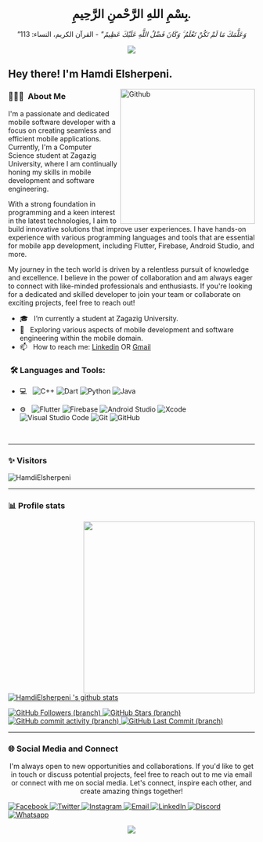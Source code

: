 <div align="center">

## <span style="font-family: 'Tahoma'; font-size: 24px;">بِسْمِ اللهِ الرَّحْمنِ الرَّحِيمِ.</span>

_"وَعَلَّمَكَ مَا لَمْ تَكُنْ تَعْلَمُ ۚ وَكَانَ فَضْلُ اللَّهِ عَلَيْكَ عَظِيمً"_ - القرآن الكريم، النساء: 113

</div>

<p align="center"><img src="https://i.imgur.com/A6bWGFl.gif"/></p>

<h2> Hey there! I'm Hamdi Elsherpeni.</h2>

<img width="275" align="right" alt="Github" src="https://github.com/HamdiElsherpeni/HamdiElsherpeni/assets/120105254/7ea876f5-4746-434c-abbe-49f0461d908c"/>

<h3> 👨🏻‍💻 &nbsp;About Me </h3>

I'm a passionate and dedicated mobile software developer with a focus on creating seamless and efficient mobile applications. Currently, I'm a Computer Science student at Zagazig University, where I am continually honing my skills in mobile development and software engineering.

With a strong foundation in programming and a keen interest in the latest technologies, I aim to build innovative solutions that improve user experiences. I have hands-on experience with various programming languages and tools that are essential for mobile app development, including Flutter, Firebase, Android Studio, and more.

My journey in the tech world is driven by a relentless pursuit of knowledge and excellence. I believe in the power of collaboration and am always eager to connect with like-minded professionals and enthusiasts. If you're looking for a dedicated and skilled developer to join your team or collaborate on exciting projects, feel free to reach out!

- 🎓 &nbsp; I’m currently a student at Zagazig University.
- 🌱 &nbsp; Exploring various aspects of mobile development and software engineering within the mobile domain. 
- 📫 &nbsp; How to reach me: [Linkedin](https://www.linkedin.com/in/hamdi--mohammed) OR [Gmail](mailto:hamdimohame22@gmail.com)

<h3>  &nbsp;🛠️ Languages and Tools:</h3>

- 💻 &nbsp;
![C++](https://img.shields.io/badge/-C++-333333?style=flat-square&logo=c%2B%2B)
![Dart](https://img.shields.io/badge/-Dart-333333?style=flat-square&logo=dart)
![Python](https://img.shields.io/badge/-Python-333333?style=flat&logo=python)
![Java](https://img.shields.io/badge/-Java-333333?style=flat&logo=java)

- ⚙️ &nbsp;
![Flutter](https://img.shields.io/badge/-Flutter-333333?style=flat&logo=flutter&logoColor=02569B)
![Firebase](https://img.shields.io/badge/-Firebase-333333?style=flat&logo=firebase)
![Android Studio](https://img.shields.io/badge/-Android%20Studio-333333?style=flat&logo=android-studio&logoColor=3DDC84)
![Xcode](https://img.shields.io/badge/-Xcode-333333?style=flat&logo=xcode&logoColor=1575F9)
![Visual Studio Code](https://img.shields.io/badge/-Visual%20Studio%20Code-333333?style=flat&logo=visual-studio-code&logoColor=007ACC)
![Git](https://img.shields.io/badge/-Git-333333?style=flat&logo=git)
![GitHub](https://img.shields.io/badge/-GitHub-333333?style=flat&logo=github)

<br/>

---------------------------------------------------------------------------------------------------------------------------------------------------------------------------------
### ✨ Visitors 

<p align="left"> <img src="https://komarev.com/ghpvc/?username=HamdiElsherpeni" alt="HamdiElsherpeni" /> </p>

---------------------------------------------------------------------------------------------------------------------------------------------------------------------------------

### 📊 Profile stats
<p align="right">
    <img  width="350" align="right" src="https://github-readme-stats.vercel.app/api/top-langs/?username=HamdiElsherpeni&layout=compact&theme=dark"></a>
<!--![GitHub stars](https://img.shields.io/github/stars/karamYaseen/StrapDown.js.svg?style=social&label=Star&maxAge=2592000)--> 
<!--![GitHub Watchers](https://badgen.net/github/watchers/karamYaseen/Strapdown.js/)-->
  
[![HamdiElsherpeni 's github stats](https://github-readme-stats.vercel.app/api?username=HamdiElsherpeni&show_icons=true&title_color=fff&icon_color=79ff97&text_color=9f9f9f&bg_color=151515)](https://github.com/HamdiElsherpeni/github-readme-stats)

<a href="https://github.com/HamdiElsherpeni">
    <img src="https://img.shields.io/github/followers/HamdiElsherpeni?label=Follow&style=social&logoColor=white&style=for-the-badge" alt="GitHub Followers (branch)" />
</a>

<a href="https://github.com/HamdiElsherpeni">
    <img src="https://img.shields.io/github/stars/HamdiElsherpeni?logoColor=white&style=social&style=for-the-badge" alt="GitHub Stars (branch)" />
</a>

<a href="https://github.com/HamdiElsherpeni">
    <img alt="GitHub commit activity (branch)" src="https://img.shields.io/github/commit-activity/m/HamdiElsherpeni/HamdiElsherpeni">
</a>

<a href="https://github.com/HamdiElsherpeni">
    <img src="https://img.shields.io/github/last-commit/HamdiElsherpeni/HamdiElsherpeni?style=social&logoColor=white&style=for-the-badge" alt="GitHub Last Commit (branch)" />
</a>
<br />

---------------------------------------------------------------------------------------------------------------------------------------------------------------------------------
###  🌐 Social Media and Connect
<p align="center">I'm always open to new opportunities and collaborations. If you'd like to get in touch or discuss potential projects, feel free to reach out to me via email or connect with me on social media. Let's connect, inspire each other, and create amazing things together!</p>
<div align="center">
<div align="left">
  <a href="https://www.facebook.com/profile.php?id=100040922803432&mibextid=ZbWKwL">
    <img src="https://img.shields.io/badge/Facebook-1877f2?logo=facebook&logoColor=white&style=for-the-badge" alt="Facebook" />
  </a>
  <a href="https://x.com/7amdi_3lsherpni?t=ly_SCjkDArfUkUtIsmfPGA&s=09">
    <img src="https://img.shields.io/badge/Twitter-1da1f2?logo=twitter&logoColor=white&style=for-the-badge" alt="Twitter" />
  </a>
  <a href="https://www.instagram.com/7amdi_3lsherpeni?igsh=enJ2bGNvdGx1MW82">
    <img src="https://img.shields.io/badge/Instagram-833ab4?logo=instagram&logoColor=white&style=for-the-badge" alt="Instagram" />
  </a>
  <a href="mailto:hamdimohame22@gmail.com">
    <img src="https://img.shields.io/badge/Email-b23121?logo=gmail&logoColor=white&style=for-the-badge" alt="Email" />
  </a>
  <a href="https://www.linkedin.com/in/hamdi--mohammed">
    <img src="https://img.shields.io/badge/LinkedIn-0a66c2?logo=linkedin&logoColor=white&style=for-the-badge" alt="LinkedIn" />
  </a>
  <a href="https://discord.com/#9825/">
    <img src="https://img.shields.io/badge/Discord-d20962?logo=discord&logoColor=white&style=for-the-badge" alt="Discord" />
  </a>
  <a href="https://wa.me/qr/DGDDALB4T5OGG1">
    <img src="https://img.shields.io/badge/Whatsapp-d20962?logo=whatsapp&logoColor=white&style=for-the-badge" alt="Whatsapp" />
  </a>
</div>
</p>
<img src="https://imgur.com/rilHVxA.png"/>
</p>
